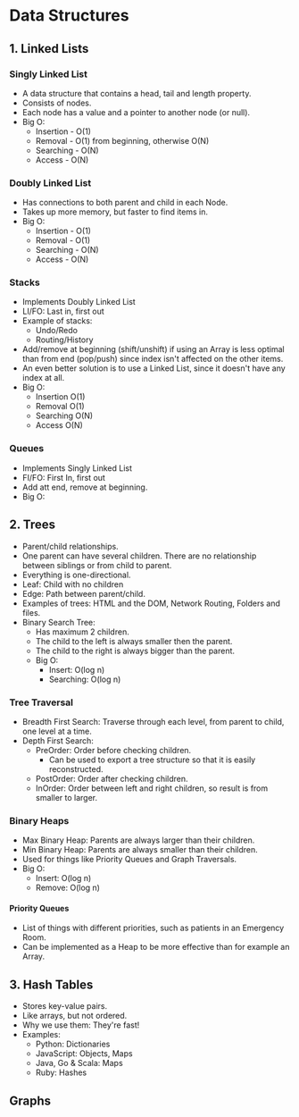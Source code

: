 # Data Structures

## 1. Linked Lists

### Singly Linked List

- A data structure that contains a head, tail and length property.
- Consists of nodes.
- Each node has a value and a pointer to another node (or null).
- Big O:
  - Insertion - O(1)
  - Removal - O(1) from beginning, otherwise O(N)
  - Searching - O(N)
  - Access - O(N)

### Doubly Linked List

- Has connections to both parent and child in each Node.
- Takes up more memory, but faster to find items in.
- Big O:
  - Insertion - O(1)
  - Removal - O(1)
  - Searching - O(N)
  - Access - O(N)

### Stacks

- Implements Doubly Linked List
- LI/FO: Last in, first out
- Example of stacks:
  - Undo/Redo
  - Routing/History
- Add/remove at beginning (shift/unshift) if using an Array is less optimal than from end (pop/push) since index isn't affected on the other items.
- An even better solution is to use a Linked List, since it doesn't have any index at all.
- Big O:
  - Insertion O(1)
  - Removal O(1)
  - Searching O(N)
  - Access O(N)

### Queues

- Implements Singly Linked List
- FI/FO: First In, first out
- Add att end, remove at beginning.
- Big O:

## 2. Trees

- Parent/child relationships.
- One parent can have several children. There are no relationship between siblings or from child to parent.
- Everything is one-directional.
- Leaf: Child with no children
- Edge: Path between parent/child.
- Examples of trees: HTML and the DOM, Network Routing, Folders and files.
- Binary Search Tree:
  - Has maximum 2 children.
  - The child to the left is always smaller then the parent.
  - The child to the right is always bigger than the parent.
  - Big O:
    - Insert: O(log n)
    - Searching: O(log n)

### Tree Traversal

- Breadth First Search: Traverse through each level, from parent to child, one level at a time.
- Depth First Search:
  - PreOrder: Order before checking children.
    - Can be used to export a tree structure so that it is easily reconstructed.
  - PostOrder: Order after checking children.
  - InOrder: Order between left and right children, so result is from smaller to larger.

### Binary Heaps

- Max Binary Heap: Parents are always larger than their children.
- Min Binary Heap: Parents are always smaller than their children.
- Used for things like Priority Queues and Graph Traversals.
- Big O:
  - Insert: O(log n)
  - Remove: O(log n)

#### Priority Queues

- List of things with different priorities, such as patients in an Emergency Room.
- Can be implemented as a Heap to be more effective than for example an Array.

## 3. Hash Tables

- Stores key-value pairs.
- Like arrays, but not ordered.
- Why we use them: They're fast!
- Examples:
  - Python: Dictionaries
  - JavaScript: Objects, Maps
  - Java, Go & Scala: Maps
  - Ruby: Hashes

## Graphs
